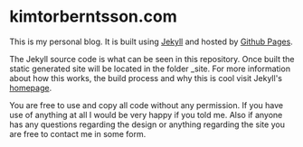 kimtorberntsson.com
======

This is my personal blog. It is built using [Jekyll](http://jekyllrb.com) and hosted by [Github Pages](https://pages.github.com). 

The Jekyll source code is what can be seen in this repository. Once built the static generated site will be located in the folder _site. For more information about how this works, the build process and why this is cool visit Jekyll's [homepage](http://jekyllrb.com).

You are free to use and copy all code without any permission. If you have use of anything at all I would be very happy if you told me. Also if anyone has any questions regarding the design or anything regarding the site you are free to contact me in some form.
